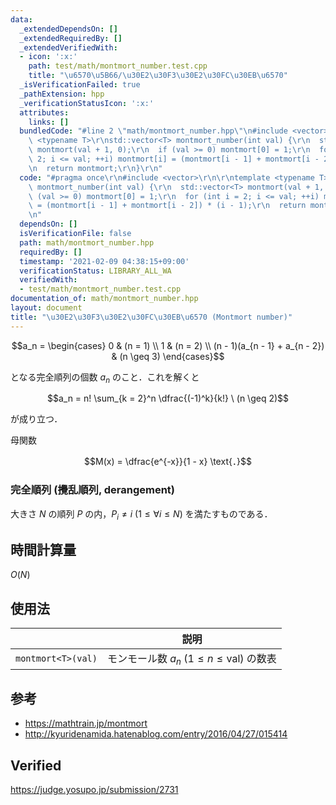 ```yaml
---
data:
  _extendedDependsOn: []
  _extendedRequiredBy: []
  _extendedVerifiedWith:
  - icon: ':x:'
    path: test/math/montmort_number.test.cpp
    title: "\u6570\u5B66/\u30E2\u30F3\u30E2\u30FC\u30EB\u6570"
  _isVerificationFailed: true
  _pathExtension: hpp
  _verificationStatusIcon: ':x:'
  attributes:
    links: []
  bundledCode: "#line 2 \"math/montmort_number.hpp\"\n#include <vector>\r\n\r\ntemplate\
    \ <typename T>\r\nstd::vector<T> montmort_number(int val) {\r\n  std::vector<T>\
    \ montmort(val + 1, 0);\r\n  if (val >= 0) montmort[0] = 1;\r\n  for (int i =\
    \ 2; i <= val; ++i) montmort[i] = (montmort[i - 1] + montmort[i - 2]) * (i - 1);\r\
    \n  return montmort;\r\n}\r\n"
  code: "#pragma once\r\n#include <vector>\r\n\r\ntemplate <typename T>\r\nstd::vector<T>\
    \ montmort_number(int val) {\r\n  std::vector<T> montmort(val + 1, 0);\r\n  if\
    \ (val >= 0) montmort[0] = 1;\r\n  for (int i = 2; i <= val; ++i) montmort[i]\
    \ = (montmort[i - 1] + montmort[i - 2]) * (i - 1);\r\n  return montmort;\r\n}\r\
    \n"
  dependsOn: []
  isVerificationFile: false
  path: math/montmort_number.hpp
  requiredBy: []
  timestamp: '2021-02-09 04:38:15+09:00'
  verificationStatus: LIBRARY_ALL_WA
  verifiedWith:
  - test/math/montmort_number.test.cpp
documentation_of: math/montmort_number.hpp
layout: document
title: "\u30E2\u30F3\u30E2\u30FC\u30EB\u6570 (Montmort number)"
---
```


$$a_n = \begin{cases} 0 & (n = 1) \\ 1 & (n = 2) \\ (n - 1)(a_{n - 1} + a_{n - 2}) & (n \geq 3) \end{cases}$$

となる完全順列の個数 $a_n$ のこと．これを解くと

$$a_n = n! \sum_{k = 2}^n \dfrac{(-1)^k}{k!} \ (n \geq 2)$$

が成り立つ．

母関数

$$M(x) = \dfrac{e^{-x}}{1 - x} \text{．}$$


### 完全順列 (攪乱順列, derangement)

大きさ $N$ の順列 $P$ の内，$P_i \neq i \ (1 \leq \forall i \leq N)$ を満たすものである．


## 時間計算量

$O(N)$


## 使用法

||説明|
|:--:|:--:|
|`montmort<T>(val)`|モンモール数 $a_n \ (1 \leq n \leq \mathrm{val})$ の数表|


## 参考

- https://mathtrain.jp/montmort
- http://kyuridenamida.hatenablog.com/entry/2016/04/27/015414


## Verified

https://judge.yosupo.jp/submission/2731
